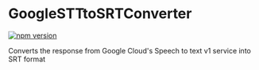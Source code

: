 # GoogleSTTtoSRTConverter
[![npm version](https://badge.fury.io/js/gstt-to-srt-converter.svg)](https://badge.fury.io/js/gstt-to-srt-converter)

Converts the response from Google Cloud's Speech to text v1 service into SRT format
